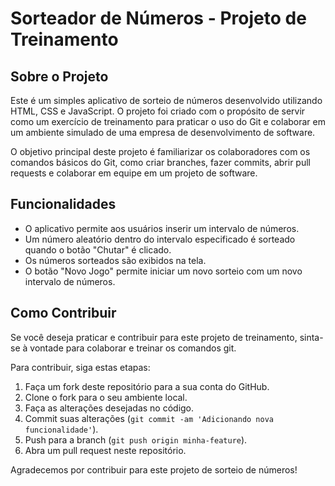 # Sorteador de Números - Projeto de Treinamento

## Sobre o Projeto
Este é um simples aplicativo de sorteio de números desenvolvido utilizando HTML, CSS e JavaScript. O projeto foi criado com o propósito de servir como um exercício de treinamento para praticar o uso do Git e colaborar em um ambiente simulado de uma empresa de desenvolvimento de software.

O objetivo principal deste projeto é familiarizar os colaboradores com os comandos básicos do Git, como criar branches, fazer commits, abrir pull requests e colaborar em equipe em um projeto de software.

## Funcionalidades
- O aplicativo permite aos usuários inserir um intervalo de números.
- Um número aleatório dentro do intervalo especificado é sorteado quando o botão "Chutar" é clicado.
- Os números sorteados são exibidos na tela.
- O botão "Novo Jogo" permite iniciar um novo sorteio com um novo intervalo de números.

## Como Contribuir
Se você deseja praticar e contribuir para este projeto de treinamento, sinta-se à vontade para colaborar e treinar os comandos git.

Para contribuir, siga estas etapas:
1. Faça um fork deste repositório para a sua conta do GitHub.
2. Clone o fork para o seu ambiente local.
3. Faça as alterações desejadas no código.
4. Commit suas alterações (`git commit -am 'Adicionando nova funcionalidade'`).
5. Push para a branch (`git push origin minha-feature`).
6. Abra um pull request neste repositório.

Agradecemos por contribuir para este projeto de sorteio de números!


